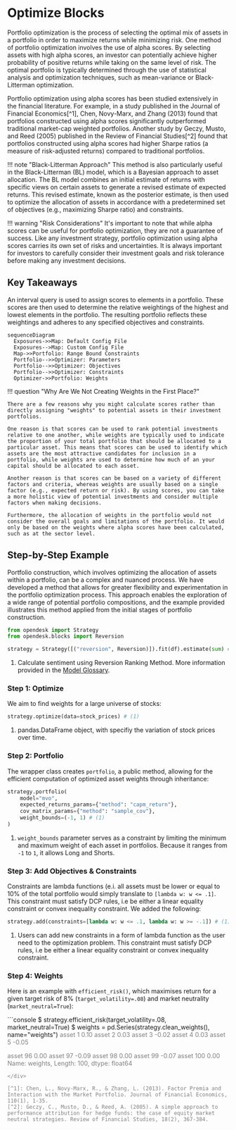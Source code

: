 # Optimize Blocks

Portfolio optimization is the process of selecting the optimal mix of assets in a portfolio in order to maximize returns while minimizing risk. One method of portfolio optimization involves the use of alpha scores. By selecting assets with high alpha scores, an investor can potentially achieve higher probability of positive returns while taking on the same level of risk. The optimal portfolio is typically determined through the use of statistical analysis and optimization techniques, such as mean-variance or Black-Litterman optimization.

Portfolio optimization using alpha scores has been studied extensively in the financial literature. For example, in a study published in the Journal of Financial Economics[^1], Chen, Novy-Marx, and Zhang (2013) found that portfolios constructed using alpha scores significantly outperformed traditional market-cap weighted portfolios. Another study by Geczy, Musto, and Reed (2005) published in the Review of Financial Studies[^2] found that portfolios constructed using alpha scores had higher Sharpe ratios (a measure of risk-adjusted returns) compared to traditional portfolios.

!!! note "Black-Litterman Approach"
     This method is also particularly useful in the Black-Litterman 
    (BL) model, which is a Bayesian approach to asset allocation. The BL model combines an initial estimate of returns with specific views on certain assets to generate a revised estimate of expected returns. This revised estimate, known as the posterior estimate, is then used to optimize the allocation of assets in accordance with a predetermined set of objectives (e.g., maximizing Sharpe ratio) and constraints.

!!! warning "Risk Considerations"
    It's important to note that while alpha scores can be useful for portfolio optimization, they are not a guarantee of success. Like any investment strategy, portfolio optimization using alpha scores carries its own set of risks and uncertainties. It is always important for investors to carefully consider their investment goals and risk tolerance before making any investment decisions.

## Key Takeaways

An interval query is used to assign scores to elements in a portfolio. These scores are then used to determine the relative weightings of the highest and lowest elements in the portfolio. The resulting portfolio reflects these weightings and adheres to any specified objectives and constraints.

``` mermaid
sequenceDiagram
  Exposures->>Map: Default Config File
  Exposures-->Map: Custom Config File
  Map->>Portfolio: Range Bound Constraints
  Portfolio-->>Optimizer: Parameters
  Portfolio-->>Optimizer: Objectives
  Portfolio-->>Optimizer: Constraints
  Optimizer->>Portfolio: Weights
```

!!! question "Why Are We Not Creating Weights in the First Place?"

    There are a few reasons why you might calculate scores rather than directly assigning "weights" to potential assets in their investment portfolios. 
    
    One reason is that scores can be used to rank potential investments relative to one another, while weights are typically used to indicate the proportion of your total portfolio that should be allocated to a particular asset. This means that scores can be used to identify which assets are the most attractive candidates for inclusion in a portfolio, while weights are used to determine how much of an your capital should be allocated to each asset. 
    
    Another reason is that scores can be based on a variety of different factors and criteria, whereas weights are usually based on a single factor (e.g., expected return or risk). By using scores, you can take a more holistic view of potential investments and consider multiple factors when making decisions. 
    
    Furthermore, the allocation of weights in the portfolio would not consider the overall goals and limitations of the portfolio. It would only be based on the weights where alpha scores have been calculated, such as at the sector level.

## Step-by-Step Example

Portfolio construction, which involves optimizing the allocation of assets within a portfolio, can be a complex and nuanced process. We have developed a method that allows for greater flexibility and experimentation in the portfolio optimization process. This approach enables the exploration of a wide range of potential portfolio compositions, and the example provided illustrates this method applied from the initial stages of portfolio construction.

```py
from opendesk import Strategy
from opendesk.blocks import Reversion

strategy = Strategy([("reversion", Reversion)]).fit(df).estimate(sum) # (1)

```

1.  Calculate sentiment using Reversion Ranking Method.
    More information provided in the [Model Glossary](/pro_version/model_glossary/sentiment/reversion_models).

### Step 1: Optimize

We aim to find weights for a large universe of stocks:

```python
strategy.optimize(data=stock_prices) # (1)
```

1.  pandas.DataFrame object, with specifiy the variation of stock prices over time.

### Step 2: Portfolio

The wrapper class creates `portfolio`, a public method, allowing for the efficient computation of optimized asset weights through inheritance:

```python
strategy.portfolio(
    model="mvo",
    expected_returns_params={"method": "capm_return"},
    cov_matrix_params={"method": "sample_cov"},   
    weight_bounds=(-1, 1) # (1)
)
```

1. `weight_bounds` parameter serves as a constraint by limiting the minimum and maximum weight of each asset in portfolios. Because it ranges from `-1` to `1`, it allows Long and Shorts.


### Step 3: Add Objectives & Constraints

Constraints are lambda functions (e.i. all assets must be lower or equal to 10% of the total portfolio would simply translate to `[lambda w: w <= .1]`. This constraint must satisfy DCP rules, i.e be either a linear equality constraint or convex inequality constraint. We added the following:

```python
strategy.add(constraints=[lambda w: w <= .1, lambda w: w >= -.1]) # (1)
```

1. Users can add new constraints in a form of lambda function as the user need to the optimization problem. This constraint must satisfy DCP rules, i.e be either a linear equality constraint or convex inequality constraint.

### Step 4: Weights

Here is an example with `efficient_risk()`, which maximises return for a given target risk of 8% (`target_volatility=.08`) and market neutrality (`market_neutral=True`):

<div class="termy">
  ```console
  $ strategy.efficient_risk(target_volatility=.08, market_neutral=True)
  $ weights = pd.Series(strategy.clean_weights(), name="weights")
  <span style="color: grey;">asset 1      0.10
  asset 2      0.03
  asset 3     -0.02
  asset 4      0.03
  asset 5     -0.05

  asset 96     0.00
  asset 97    -0.09
  asset 98     0.00
  asset 99    -0.07
  asset 100    0.00
  Name: weights, Length: 100, dtype: float64
  </span>
  ```
</div>

[^1]: Chen, L., Novy-Marx, R., & Zhang, L. (2013). Factor Premia and Interaction with the Market Portfolio. Journal of Financial Economics, 110(1), 1-35.
[^2]: Geczy, C., Musto, D., & Reed, A. (2005). A simple approach to performance attribution for hedge funds: the case of equity market neutral strategies. Review of Financial Studies, 18(2), 367-384.
